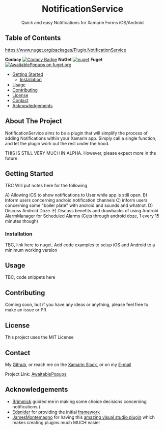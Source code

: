 
<br />
<p align="center">
  <h1 align="center">NotificationService</h3>
  <p align="center">
  Quick and easy Notifications for Xamarin Forms iOS/Android
    <br />
  </p>
</p>



<!-- TABLE OF CONTENTS -->

## Table of Contents

https://www.nuget.org/packages/Plugin.NotificationService

**Codacy**  [![Codacy Badge](https://api.codacy.com/project/badge/Grade/609f811983454f5babd100dabde256c1)](https://app.codacy.com/manual/LuckyDucko/AwaitablePopups?utm_source=github.com&utm_medium=referral&utm_content=LuckyDucko/AwaitablePopups&utm_campaign=Badge_Grade_Settings)
**NuGet** [![nuget](https://img.shields.io/nuget/v/Plugin.NotificationService.svg)](https://www.nuget.org/packages/Plugin.NotificationService)
**Fuget** [![AwaitablePopups on fuget.org](https://www.fuget.org/packages/AwaitablePopups/badge.svg)](https://www.fuget.org/packages/AwaitablePopups)

* [Getting Started](#getting-started)
  * [Installation](#installation)
* [Usage](#usage)
* [Contributing](#contributing)
* [License](#license)
* [Contact](#contact)
* [Acknowledgements](#acknowledgements)



<!-- ABOUT THE PROJECT -->
## About The Project

NotificationService aims to be a plugin that will simplify the process of adding Notifications within your Xamarin app. 
Simply call a single function, and let the plugin work out the rest under the hood. 

THIS IS STILL VERY MUCH IN ALPHA. However, please expect more in the future.


<!-- GETTING STARTED -->
## Getting Started
TBC
WIll put notes here for the following

A) Allowing iOS to show notifications to User while app is still open.
B) Inform users concerning android notification channels
C) inform users concerning some "boiler plate" with android and sounds and whatnot.
D) Discuss Android Doze.
E) Discuss benefits and drawbacks of using Android AlarmManager for Scheduled Alarms (Cuts through android doze, 1 every 15 minutes though)

### Installation

TBC, link here to nuget.
Add code examples to setup iOS and Android to a minimum working version



<!-- USAGE EXAMPLES -->
## Usage

TBC, code snippets here

<!-- CONTRIBUTING -->
## Contributing

Coming soon, but if you have any ideas or anything, please feel free to make an issue or PR.



<!-- LICENSE -->
## License

This project uses the MIT License



<!-- CONTACT -->
## Contact

My [Github](https://github.com/LuckyDucko),
or reach me on the [Xamarin Slack](https://xamarinchat.herokuapp.com/),
or on my [E-mail](tyson@logchecker.com.au)

Project Link: [AwaitablePopups](https://github.com/LuckyDucko/AwaitablePopups)



<!-- ACKNOWLEDGEMENTS -->
## Acknowledgements
* [Brimmick](https://github.com/brminnick) guided me in making some choice decisions concerning notifications.)
* [Edsnider](https://github.com/edsnider) for providing the initial [framework](https://github.com/edsnider/LocalNotificationsPlugin)
* [JamesMontemagno](https://github.com/jamesmontemagno) for having this [amazing visual studio plugin](https://montemagno.com/new-plugin-for-xamarin-multi-target-templates-for-visual-studio-2017/) which makes creating plugins much MUCH easier
